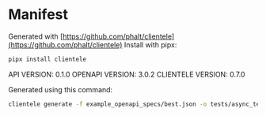 # Manifest

Generated with [https://github.com/phalt/clientele](https://github.com/phalt/clientele)
Install with pipx:

```sh
pipx install clientele
```

API VERSION: 0.1.0
OPENAPI VERSION: 3.0.2
CLIENTELE VERSION: 0.7.0

Generated using this command:

```sh
clientele generate -f example_openapi_specs/best.json -o tests/async_test_client/ --asyncio t
```
